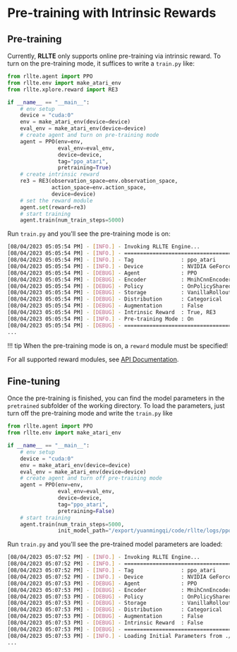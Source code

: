 # Pre-training with Intrinsic Rewards

## Pre-training
Currently, **RLLTE** only supports online pre-training via intrinsic reward. To turn on the pre-training mode, 
it suffices to write a `train.py` like:
```py title="train.py"
from rllte.agent import PPO
from rllte.env import make_atari_env
from rllte.xplore.reward import RE3

if __name__ == "__main__":
    # env setup
    device = "cuda:0"
    env = make_atari_env(device=device)
    eval_env = make_atari_env(device=device)
    # create agent and turn on pre-training mode
    agent = PPO(env=env, 
                eval_env=eval_env, 
                device=device,
                tag="ppo_atari",
                pretraining=True)
    # create intrinsic reward
    re3 = RE3(observation_space=env.observation_space,
              action_space=env.action_space,
              device=device)
    # set the reward module
    agent.set(reward=re3)
    # start training
    agent.train(num_train_steps=5000)
```
Run `train.py` and you'll see the pre-training mode is on:
``` sh
[08/04/2023 05:05:54 PM] - [INFO.] - Invoking RLLTE Engine...
[08/04/2023 05:05:54 PM] - [INFO.] - ================================================================================
[08/04/2023 05:05:54 PM] - [INFO.] - Tag               : ppo_atari
[08/04/2023 05:05:54 PM] - [INFO.] - Device            : NVIDIA GeForce RTX 3090
[08/04/2023 05:05:54 PM] - [DEBUG] - Agent             : PPO
[08/04/2023 05:05:54 PM] - [DEBUG] - Encoder           : MnihCnnEncoder
[08/04/2023 05:05:54 PM] - [DEBUG] - Policy            : OnPolicySharedActorCritic
[08/04/2023 05:05:54 PM] - [DEBUG] - Storage           : VanillaRolloutStorage
[08/04/2023 05:05:54 PM] - [DEBUG] - Distribution      : Categorical
[08/04/2023 05:05:54 PM] - [DEBUG] - Augmentation      : False
[08/04/2023 05:05:54 PM] - [DEBUG] - Intrinsic Reward  : True, RE3
[08/04/2023 05:05:54 PM] - [INFO.] - Pre-training Mode : On
[08/04/2023 05:05:54 PM] - [DEBUG] - ================================================================================
...
```

!!! tip
    When the pre-training mode is on, a `reward` module must be specified!
    
For all supported reward modules, see [API Documentation](https://docs.rllte.dev/api/).

## Fine-tuning
Once the pre-training is finished, you can find the model parameters in the `pretrained` subfolder of the working directory. To 
load the parameters, just turn off the pre-training mode and write the `train.py` like

```py title="train.py"
from rllte.agent import PPO
from rllte.env import make_atari_env

if __name__ == "__main__":
    # env setup
    device = "cuda:0"
    env = make_atari_env(device=device)
    eval_env = make_atari_env(device=device)
    # create agent and turn off pre-training mode
    agent = PPO(env=env, 
                eval_env=eval_env, 
                device=device,
                tag="ppo_atari",
                pretraining=False)
    # start training
    agent.train(num_train_steps=5000,
                init_model_path="/export/yuanmingqi/code/rllte/logs/ppo_atari/2023-06-05-02-42-12/pretrained/pretrained.pth")
```
Run `train.py` and you'll see the pre-trained model parameters are loaded:
``` sh
[08/04/2023 05:07:52 PM] - [INFO.] - Invoking RLLTE Engine...
[08/04/2023 05:07:52 PM] - [INFO.] - ================================================================================
[08/04/2023 05:07:52 PM] - [INFO.] - Tag               : ppo_atari
[08/04/2023 05:07:52 PM] - [INFO.] - Device            : NVIDIA GeForce RTX 3090
[08/04/2023 05:07:53 PM] - [DEBUG] - Agent             : PPO
[08/04/2023 05:07:53 PM] - [DEBUG] - Encoder           : MnihCnnEncoder
[08/04/2023 05:07:53 PM] - [DEBUG] - Policy            : OnPolicySharedActorCritic
[08/04/2023 05:07:53 PM] - [DEBUG] - Storage           : VanillaRolloutStorage
[08/04/2023 05:07:53 PM] - [DEBUG] - Distribution      : Categorical
[08/04/2023 05:07:53 PM] - [DEBUG] - Augmentation      : False
[08/04/2023 05:07:53 PM] - [DEBUG] - Intrinsic Reward  : False
[08/04/2023 05:07:53 PM] - [DEBUG] - ================================================================================
[08/04/2023 05:07:53 PM] - [INFO.] - Loading Initial Parameters from ./logs/ppo_atari/...
...
```